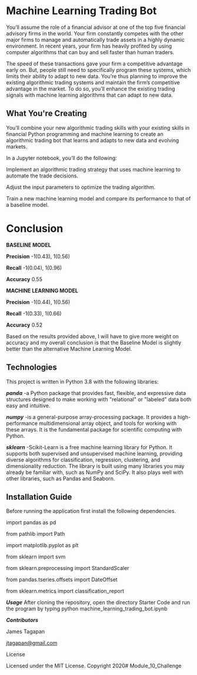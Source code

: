 # Machine Learning Trading Bot

You’ll assume the role of a financial advisor at one of the top five financial advisory firms in the world. Your firm constantly competes with the other major firms to manage and automatically trade assets in a highly dynamic environment. In recent years, your firm has heavily profited by using computer algorithms that can buy and sell faster than human traders.

The speed of these transactions gave your firm a competitive advantage early on. But, people still need to specifically program these systems, which limits their ability to adapt to new data. You’re thus planning to improve the existing algorithmic trading systems and maintain the firm’s competitive advantage in the market. To do so, you’ll enhance the existing trading signals with machine learning algorithms that can adapt to new data.

## What You're Creating
You’ll combine your new algorithmic trading skills with your existing skills in financial Python programming and machine learning to create an algorithmic trading bot that learns and adapts to new data and evolving markets.

In a Jupyter notebook, you’ll do the following:

Implement an algorithmic trading strategy that uses machine learning to automate the trade decisions.

Adjust the input parameters to optimize the trading algorithm.

Train a new machine learning model and compare its performance to that of a baseline model.

# Conclusion

 **BASELINE MODEL**                     
                        
 **Precision**              -1(0.43), 1(0.56)                     

**Recall**                 -1(0.04), 1(0.96)   

**Accuracy**                                0.55 

**MACHINE LEARNING MODEL**

 **Precision**  -1(0.44), 1(0.56)
 
 **Recall**      -1(0.33), 1(0.66)

**Accuracy**                                0.52

Based on the results provided above, I will have to give more weight on accuracy and my overall conclusion is that the Baseline Model is slightly better than the alternative Machine Learning Model.

## Technologies
This project is written in Python 3.8 with the following libraries:

***panda*** -a Python package that provides fast, flexible, and expressive data structures designed to make working with "relational" or "labeled" data both easy and intuitive.

***numpy*** -is a general-purpose array-processing package. It provides a high-performance multidimensional array object, and tools for working with these arrays. It is the fundamental package for scientific computing with Python.

***sklearn*** -Scikit-Learn is a free machine learning library for Python. It supports both supervised and unsupervised machine learning, providing diverse algorithms for classification, regression, clustering, and dimensionality reduction. The library is built using many libraries you may already be familiar with, such as NumPy and SciPy. It also plays well with other libraries, such as Pandas and Seaborn.


## Installation Guide
Before running the application first install the following dependencies.

import pandas as pd

from pathlib import Path

import matplotlib.pyplot as plt

from sklearn import svm

from sklearn.preprocessing import StandardScaler

from pandas.tseries.offsets import DateOffset

from sklearn.metrics import classification_report

***Usage***
After cloning the repository, open the directory Starter Code and run the program by typing python machine_learning_trading_bot.ipynb

***Contributors***

James Tagapan

jtagapan@gmail.com

License

Licensed under the MIT License. Copyright 2020# Module_10_Challenge
